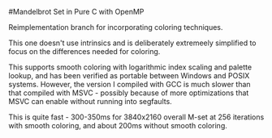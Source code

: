 #Mandelbrot Set in Pure C with OpenMP

Reimplementation branch for incorporating coloring techniques.

This one doesn't use intrinsics and is deliberately extremeely simplified to focus on the differences needed for coloring.

This supports smooth coloring with logarithmic index scaling and palette lookup, and has been verified as portable between Windows and POSIX systems. However, the version I compiled with GCC is much slower than that compiled with MSVC - possibly because of more optimizations that MSVC can enable without running into segfaults.

This is quite fast - 300-350ms for 3840x2160 overall M-set at 256 iterations with smooth coloring, and about 200ms without smooth coloring.
